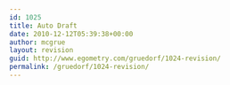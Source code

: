 ```yaml
---
id: 1025
title: Auto Draft
date: 2010-12-12T05:39:38+00:00
author: mcgrue
layout: revision
guid: http://www.egometry.com/gruedorf/1024-revision/
permalink: /gruedorf/1024-revision/
---
```

